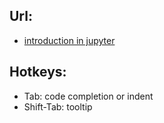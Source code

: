 ## Url:
  * [introduction in jupyter](https://proglib.io/p/jupyter/)
## Hotkeys:  
  * Tab: code completion or indent  
  * Shift-Tab: tooltip
